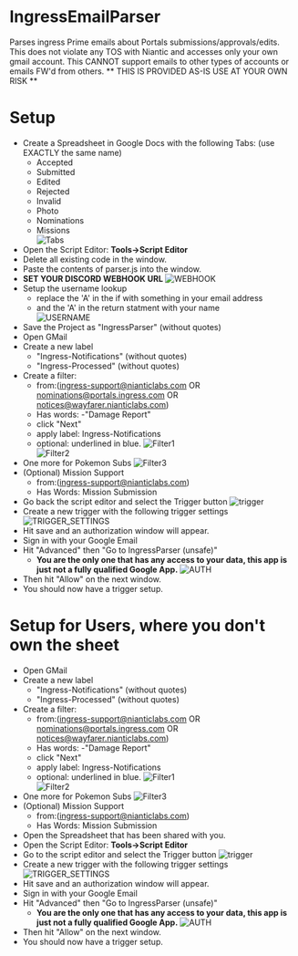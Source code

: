 # IngressEmailParser
Parses ingress Prime emails about Portals submissions/approvals/edits.
This does not violate any TOS with Niantic and accesses only your own gmail account. This CANNOT support emails to other types of accounts or emails FW'd from others.
** THIS IS PROVIDED AS-IS USE AT YOUR OWN RISK **

# Setup
* Create a Spreadsheet in Google Docs with the following Tabs: (use EXACTLY the same name)
  * Accepted
  * Submitted
  * Edited
  * Rejected
  * Invalid
  * Photo
  * Nominations
  * Missions\
  ![Tabs](Tabs3.PNG)
* Open the Script Editor: **Tools->Script Editor**
* Delete all existing code in the window.
* Paste the contents of parser.js into the window.
* **SET YOUR DISCORD WEBHOOK URL**
![WEBHOOK](webhook2.png)
* Setup the username lookup
  * replace the 'A' in the if with something in your email address
  * and the 'A' in the return statment with your name\
![USERNAME](username_lookups.png)
* Save the Project as "IngressParser" (without quotes)
* Open GMail
* Create a new label
  * "Ingress-Notifications" (without quotes)
  * "Ingress-Processed" (without quotes)
* Create a filter:
  * from:(ingress-support@nianticlabs.com OR nominations@portals.ingress.com OR notices@wayfarer.nianticlabs.com)  
  * Has words: -"Damage Report"
  * click "Next"
  * apply label: Ingress-Notifications
  * optional: underlined in blue.
![Filter1](Filter-Notifications.PNG)  
![Filter2](filter_second_step.png)
* One more for Pokemon Subs
![Filter3](pokemon_filter.png)
* (Optional) Mission Support
  * from:(ingress-support@nianticlabs.com) 
  * Has Words: Mission Submission
* Go back the script editor and select the Trigger button
![trigger](trigger_button.png)
* Create a new trigger with the following trigger settings
![TRIGGER_SETTINGS](trigger_settings.png)
* Hit save and an authorization window will appear.
* Sign in with your Google Email
* Hit "Advanced" then "Go to IngressParser (unsafe)"
  * **You are the only one that has any access to your data, this app is just not a fully qualified Google App.**
![AUTH](authorize_advanced.png) 
* Then hit "Allow" on the next window.
* You should now have a trigger setup.

# Setup for Users, where you don't own the sheet
* Open GMail
* Create a new label
  * "Ingress-Notifications" (without quotes)
  * "Ingress-Processed" (without quotes)
* Create a filter:
  * from:(ingress-support@nianticlabs.com OR nominations@portals.ingress.com OR notices@wayfarer.nianticlabs.com) 
  * Has words: -"Damage Report"
  * click "Next"
  * apply label: Ingress-Notifications
  * optional: underlined in blue.
![Filter1](Filter-Notifications.PNG)  
![Filter2](filter_second_step.png)
* One more for Pokemon Subs
![Filter3](pokemon_filter.png)
* (Optional) Mission Support
  * from:(ingress-support@nianticlabs.com) 
  * Has Words: Mission Submission
* Open the Spreadsheet that has been shared with you.
* Open the Script Editor: **Tools->Script Editor**
* Go to the script editor and select the Trigger button
![trigger](trigger_button.png)
* Create a new trigger with the following trigger settings
![TRIGGER_SETTINGS](trigger_settings.png)
* Hit save and an authorization window will appear.
* Sign in with your Google Email
* Hit "Advanced" then "Go to IngressParser (unsafe)"
  * **You are the only one that has any access to your data, this app is just not a fully qualified Google App.**
![AUTH](authorize_advanced.png) 
* Then hit "Allow" on the next window.
* You should now have a trigger setup.
